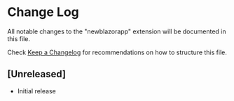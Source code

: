 # Change Log

All notable changes to the "newblazorapp" extension will be documented in this file.

Check [Keep a Changelog](http://keepachangelog.com/) for recommendations on how to structure this file.

## [Unreleased]

- Initial release